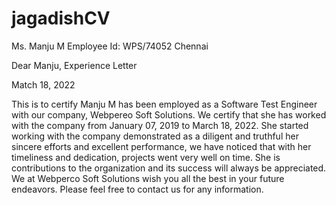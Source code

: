 # jagadishCV
Ms. Manju M
Employee Id: WPS/74052 Chennai

Dear Manju,
Experience Letter
 
Match 18, 2022

This is to certify Manju M has been employed as a Software Test Engineer with our company, Webpereo Soft Solutions. We certify that she has worked with the company from January 07, 2019 to March 18, 2022.
She started working with the company demonstrated as a diligent and truthful her sincere efforts and excellent performance, we have noticed that with her timeliness and dedication, projects went very well on time.
She is contributions to the organization and its success will always be appreciated. We at Webperco Soft Solutions wish you all the best in your future endeavors.
Please feel free to contact us for any information.
